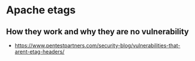 # Apache etags 

## How they work and why they are no vulnerability 

  * https://www.pentestpartners.com/security-blog/vulnerabilities-that-arent-etag-headers/


